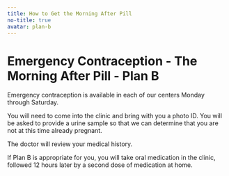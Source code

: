 ```yaml
---
title: How to Get the Morning After Pill
no-title: true
avatar: plan-b
---
```


Emergency Contraception - The Morning After Pill - Plan B
=========================================================

Emergency contraception is available in each of our centers Monday
through Saturday.

You will need to come into the clinic and bring with you a photo ID.
You will be asked to provide a urine sample so that we can determine
that you are not at this time already pregnant.

The doctor will review your medical history.

If Plan B is appropriate for you, you will take oral medication in the
clinic, followed 12 hours later by a second dose of medication at home.

